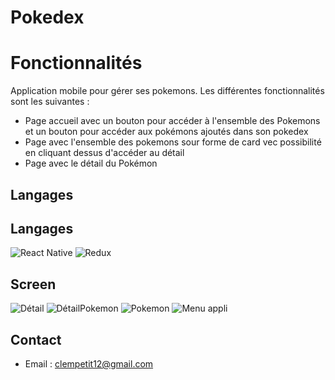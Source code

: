 
# Pokedex

# Fonctionnalités
Application mobile pour gérer ses pokemons. Les différentes fonctionnalités sont les suivantes :
- Page accueil avec un bouton pour accéder à l'ensemble des Pokemons et un bouton pour accéder aux pokémons ajoutés dans son pokedex
- Page avec l'ensemble des pokemons sour forme de card vec possibilité en cliquant dessus d'accéder au détail
- Page avec le détail du Pokémon 
  
## Langages
## Langages
![React Native](https://img.shields.io/badge/-React_Native-blue?logo=react&logoColor=white)
![Redux](https://img.shields.io/badge/-Redux-purple?logo=redux&logoColor=white)


## Screen

![Détail](https://github.com/clempetit12/Clemence_Petit_Fullstack/assets/143411906/6daedbd5-a3d8-476d-a336-a05bc6940e84)
![DétailPokemon](https://github.com/clempetit12/Clemence_Petit_Fullstack/assets/143411906/cdd647ba-f845-4b8e-b945-ab5a37389533)
![Pokemon](https://github.com/clempetit12/Clemence_Petit_Fullstack/assets/143411906/0c844e57-6927-4fad-b8b5-f70f03f9d27f)
![Menu appli](https://github.com/clempetit12/Clemence_Petit_Fullstack/assets/143411906/db3e6a2c-5e2e-40d4-9bd3-caeedd256cad)






## Contact

- Email : clempetit12@gmail.com

